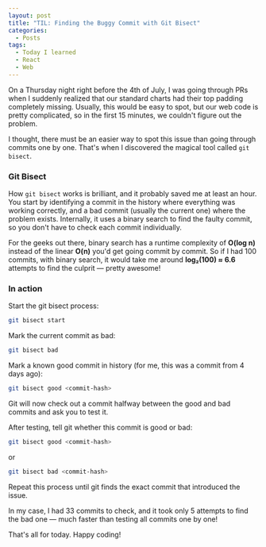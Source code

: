```yaml
---
layout: post
title: "TIL: Finding the Buggy Commit with Git Bisect"
categories:
  - Posts
tags:
  - Today I learned
  - React
  - Web
---
```


On a Thursday night right before the 4th of July, I was going through PRs when I suddenly realized that our standard charts had their top padding completely missing. Usually, this would be easy to spot, but our web code is pretty complicated, so in the first 15 minutes, we couldn't figure out the problem.

I thought, there must be an easier way to spot this issue than going through commits one by one. That's when I discovered the magical tool called `git bisect`.

### Git Bisect

How `git bisect` works is brilliant, and it probably saved me at least an hour. You start by identifying a commit in the history where everything was working correctly, and a bad commit (usually the current one) where the problem exists. Internally, it uses a binary search to find the faulty commit, so you don't have to check each commit individually.

For the geeks out there, binary search has a runtime complexity of **O(log n)** instead of the linear **O(n)** you'd get going commit by commit. So if I had 100 commits, with binary search, it would take me around **log&#8322;(100) ≈ 6.6** attempts to find the culprit — pretty awesome!

### In action

Start the git bisect process:
```bash
git bisect start
```

Mark the current commit as bad:
```bash
git bisect bad
```

Mark a known good commit in history (for me, this was a commit from 4 days ago):
```bash
git bisect good <commit-hash>
```

Git will now check out a commit halfway between the good and bad commits and ask you to test it.

After testing, tell git whether this commit is good or bad:
```bash
git bisect good <commit-hash>
```
 or
```bash
git bisect bad <commit-hash>
```

Repeat this process until git finds the exact commit that introduced the issue.

In my case, I had 33 commits to check, and it took only 5 attempts to find the bad one — much faster than testing all commits one by one!

That's all for today. Happy coding!


